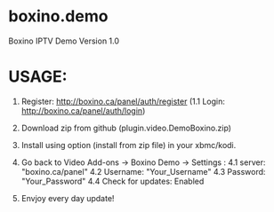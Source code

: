 # boxino.demo
Boxino IPTV Demo Version 1.0

USAGE:
============

1. Register: http://boxino.ca/panel/auth/register
  (1.1 Login: http://boxino.ca/panel/auth/login)

2. Download zip from github (plugin.video.DemoBoxino.zip)

3. Install using option (install from zip file) in your xbmc/kodi.

4. Go back to Video Add-ons -> Boxino Demo -> Settings :
  4.1 server:   "boxino.ca/panel"
  4.2 Username: "Your_Username"
  4.3 Password: "Your_Password"
  4.4 Check for updates: Enabled

5. Envjoy every day update!
